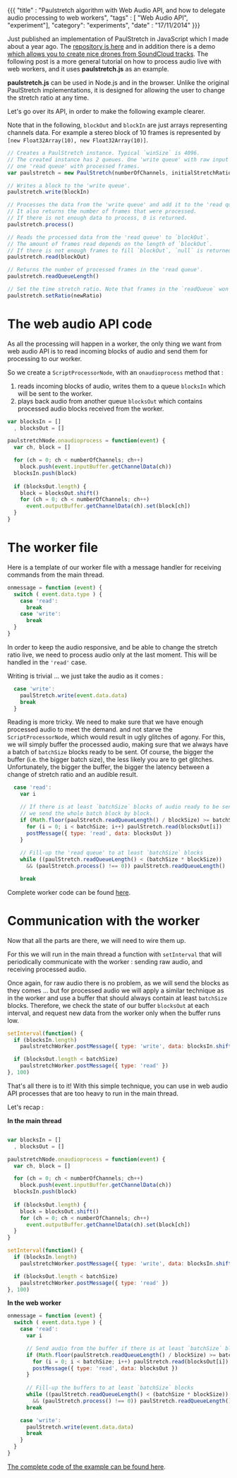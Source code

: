 {{{
  "title" : "Paulstretch algorithm with Web Audio API, and how to delegate audio processing to web workers",
  "tags" : [ "Web Audio API", "experiment"],
  "category": "experiments",
  "date" : "17/11/2014"
}}}

Just published an implementation of PaulStretch in JavaScript which I made about a year ago. The [repository is here](https://github.com/sebpiq/paulstretch.js) and in addition there is a demo [which allows you to create nice drones from SoundCloud tracks](http://sebpiq.github.io/paulstretch.js/examples/stretched-and-droned/dist/index.html). The following post is a more general tutorial on how to process audio live with web workers, and it uses **paulstretch.js** as an example.

<!--more-->

**paulstretch.js** can be used in Node.js and in the browser. Unlike the original PaulStretch implementations, it is designed for allowing the user to change the stretch ratio at any time.

Let's go over its API, in order to make the following example clearer.

Note that in the following, `blockOut` and `blockIn` are just arrays representing channels data. For example a stereo block of 10 frames is represented by `[new Float32Array(10), new Float32Array(10)]`.

```javascript
// Creates a PaulStretch instance. Typical `winSize` is 4096.
// The created instance has 2 queues. One 'write queue' with raw input frames,
// one 'read queue' with processed frames.
var paulstretch = new PaulStretch(numberOfChannels, initialStretchRatio, winSize)

// Writes a block to the 'write queue'.
paulstretch.write(blockIn)

// Processes the data from the 'write queue' and add it to the 'read queue'.
// It also returns the number of frames that were processed.
// If there is not enough data to process, 0 is returned.
paulstretch.process() 

// Reads the processed data from the 'read queue' to `blockOut`.
// The amount of frames read depends on the length of `blockOut`.
// If there is not enough frames to fill `blockOut`, `null` is returned.
paulstretch.read(blockOut)

// Returns the number of processed frames in the 'read queue'.
paulstretch.readQueueLength()

// Set the time stretch ratio. Note that frames in the `readQueue` won't be affected.
paulstretch.setRatio(newRatio)
```


The web audio API code
========================

As all the processing will happen in a worker, the only thing we want from web audio API is to read incoming blocks of audio and send them for processing to our worker.

So we create a `ScriptProcessorNode`, with an `onaudioprocess` method that :

1. reads incoming blocks of audio, writes them to a queue `blocksIn` which will be sent to the worker.
2. plays back audio from another queue `blocksOut` which contains processed audio blocks received from the worker.

```javascript
var blocksIn = []
  , blocksOut = []

paulstretchNode.onaudioprocess = function(event) {
  var ch, block = []

  for (ch = 0; ch < numberOfChannels; ch++)
    block.push(event.inputBuffer.getChannelData(ch))
  blocksIn.push(block)
  
  if (blocksOut.length) {
    block = blocksOut.shift()
    for (ch = 0; ch < numberOfChannels; ch++)
      event.outputBuffer.getChannelData(ch).set(block[ch])
  }
}
```


The worker file
==================

Here is a template of our worker file with a message handler for receiving commands from the main thread.

```javascript
onmessage = function (event) {
  switch ( event.data.type ) {
    case 'read':
      break
    case 'write':
      break
  }
}
```

In order to keep the audio responsive, and be able to change the stretch ratio live, we need to process audio only at the last moment. This will be handled in the `'read'` case.

Writing is trivial ... we just take the audio as it comes :

```javascript
  case 'write':
    paulStretch.write(event.data.data)
    break
  }
```

Reading is more tricky. We need to make sure that we have enough processed audio to meet the demand. and not starve the `ScriptProcessorNode`, which would result in ugly glitches of agony. For this, we will simply buffer the processed audio, making sure that we always have a batch of `batchSize` blocks ready to be sent. Of course, the bigger the buffer (i.e. the bigger batch size), the less likely you are to get glitches. Unfortunately, the bigger the buffer, the bigger the latency between a change of stretch ratio and an audible result. 

```javascript
  case 'read':
    var i

    // If there is at least `batchSize` blocks of audio ready to be sent in the 'read queue',
    // we send the whole batch block by block.
    if (Math.floor(paulStretch.readQueueLength() / blockSize) >= batchSize) {
      for (i = 0; i < batchSize; i++) paulStretch.read(blocksOut[i])
      postMessage({ type: 'read', data: blocksOut })
    }
 
    // Fill-up the 'read queue' to at least `batchSize` blocks
    while ((paulStretch.readQueueLength() < (batchSize * blockSize)) 
      && (paulStretch.process() !== 0)) paulStretch.readQueueLength()

    break
```

Complete worker code can be found [here](https://github.com/sebpiq/paulstretch.js/blob/master/examples/simple/js/paulstretch-worker.js).


Communication with the worker
================================

Now that all the parts are there, we will need to wire them up.

For this we will run in the main thread a function with `setInterval` that will periodically communicate with the worker : sending raw audio, and receiving processed audio.

Once again, for raw audio there is no problem, as we will send the blocks as they comes ... but for processed audio we will apply a similar technique as in the worker and use a buffer that should always contain at least `batchSize` blocks. Therefore, we check the state of our buffer `blocksOut` at each interval, and request new data from the worker only when the buffer runs low. 

```javascript
setInterval(function() {
  if (blocksIn.length)
    paulstretchWorker.postMessage({ type: 'write', data: blocksIn.shift() })

  if (blocksOut.length < batchSize) 
    paulstretchWorker.postMessage({ type: 'read' })
}, 100)
```

That's all there is to it! With this simple technique, you can use in web audio API processes that are too heavy to run in the main thread.

Let's recap :

**In the main thread** 

```javascript

var blocksIn = []
  , blocksOut = []

paulstretchNode.onaudioprocess = function(event) {
  var ch, block = []

  for (ch = 0; ch < numberOfChannels; ch++)
    block.push(event.inputBuffer.getChannelData(ch))
  blocksIn.push(block)
  
  if (blocksOut.length) {
    block = blocksOut.shift()
    for (ch = 0; ch < numberOfChannels; ch++)
      event.outputBuffer.getChannelData(ch).set(block[ch])
  }
}

setInterval(function() {
  if (blocksIn.length)
    paulstretchWorker.postMessage({ type: 'write', data: blocksIn.shift() })

  if (blocksOut.length < batchSize) 
    paulstretchWorker.postMessage({ type: 'read' })
}, 100)
```

**In the web worker**

```javascript
onmessage = function (event) {
  switch ( event.data.type ) {
    case 'read':
      var i

      // Send audio from the buffer if there is at least `batchSize` blocks
      if (Math.floor(paulStretch.readQueueLength() / blockSize) >= batchSize) {
        for (i = 0; i < batchSize; i++) paulStretch.read(blocksOut[i])
        postMessage({ type: 'read', data: blocksOut })
      }
   
      // Fill-up the buffers to at least `batchSize` blocks
      while ((paulStretch.readQueueLength() < (batchSize * blockSize)) 
        && (paulStretch.process() !== 0)) paulStretch.readQueueLength()
      break

    case 'write':
      paulStretch.write(event.data.data)
      break
    }
  }
}
```

[The complete code of the example can be found here](https://github.com/sebpiq/paulstretch.js/tree/master/examples/simple).